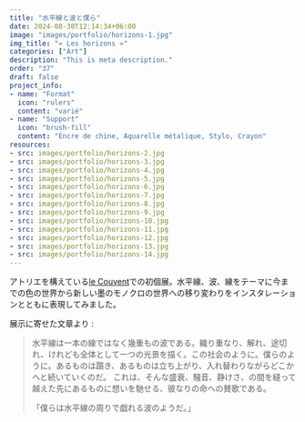 ```yaml
---
title: "水平線と波と僕ら"
date: 2024-08-30T12:14:34+06:00
image: "images/portfolio/horizons-1.jpg"
img_title: "« Les horizons »"
categories: ["Art"]
description: "This is meta description."
order: "37"
draft: false
project_info:
- name: "Format"
  icon: "rulers"
  content: "varié"
- name: "Support"
  icon: "brush-fill"
  content: "Encre de chine, Aquarelle métalique, Stylo, Crayon"
resources:
- src: images/portfolio/horizons-2.jpg
- src: images/portfolio/horizons-3.jpg
- src: images/portfolio/horizons-4.jpg
- src: images/portfolio/horizons-5.jpg
- src: images/portfolio/horizons-6.jpg
- src: images/portfolio/horizons-7.jpg
- src: images/portfolio/horizons-8.jpg
- src: images/portfolio/horizons-9.jpg
- src: images/portfolio/horizons-10.jpg
- src: images/portfolio/horizons-11.jpg
- src: images/portfolio/horizons-12.jpg
- src: images/portfolio/horizons-13.jpg
- src: images/portfolio/horizons-14.jpg
---
```

アトリエを構えている[le Couvent](https://le-couvent.org)での初個展。水平線、波、線をテーマに今までの色の世界から新しい墨のモノクロの世界への移り変わりをインスタレーションとともに表現してみました。

展示に寄せた文章より :

>水平線は一本の線ではなく幾重もの波である。織り重なり、解れ、途切れ、けれども全体として一つの光景を描く。この社会のように。僕らのように。あるものは躓き、あるものは立ち上がり、入れ替わりながらどこかへと続いていくのだ。
>これは、そんな盛衰、騒音、静けさ、の間を縫って越えた先にあるものに想いを馳せる、彼なりの命への賛歌である。
>
>「僕らは水平線の周りで戯れる波のようだ。」